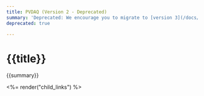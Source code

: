 ```yaml
---
title: PVDAQ (Version 2 - Deprecated)
summary: 'Deprecated: We encourage you to migrate to [version 3](/docs/nrel/solar/pvdaq-v3/) of the PVDAQ API.'
deprecated: true

---
```


# {{title}}
{{summary}}

<%= render("child_links") %>
